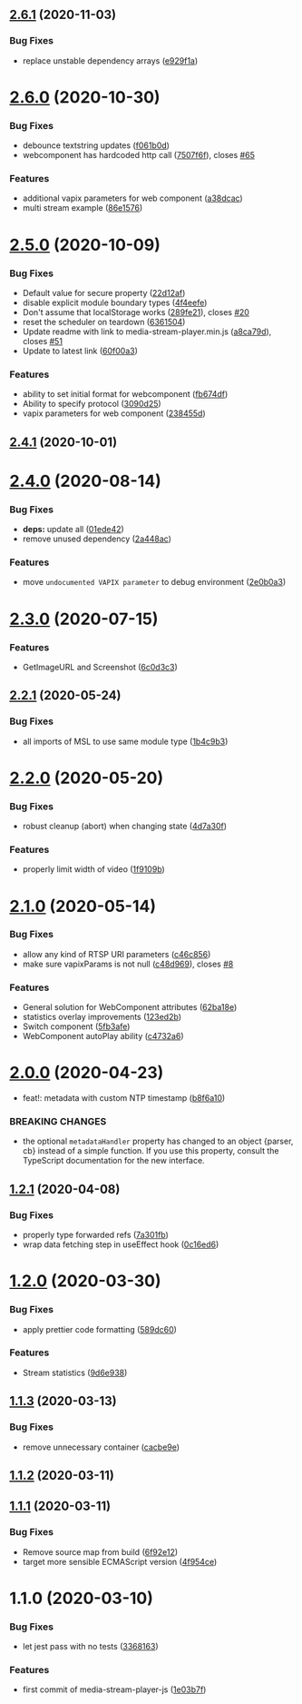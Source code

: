 ## [2.6.1](https://github.com/AxisCommunications/media-stream-player-js/compare/v2.6.0...v2.6.1) (2020-11-03)


### Bug Fixes

* replace unstable dependency arrays ([e929f1a](https://github.com/AxisCommunications/media-stream-player-js/commit/e929f1abe6d2d0a24dd1a3d836f2903d6a827246))



# [2.6.0](https://github.com/AxisCommunications/media-stream-player-js/compare/v2.5.0...v2.6.0) (2020-10-30)


### Bug Fixes

* debounce textstring updates ([f061b0d](https://github.com/AxisCommunications/media-stream-player-js/commit/f061b0d4575ab81736a56ae4e84a2260c67c4b20))
* webcomponent has hardcoded http call ([7507f6f](https://github.com/AxisCommunications/media-stream-player-js/commit/7507f6fc356dddf930384699092c2b0064de9cec)), closes [#65](https://github.com/AxisCommunications/media-stream-player-js/issues/65)


### Features

* additional vapix parameters for web component ([a38dcac](https://github.com/AxisCommunications/media-stream-player-js/commit/a38dcac9c8a8b6d8ed9b68ea7c3d3f75564d41f3))
* multi stream example ([86e1576](https://github.com/AxisCommunications/media-stream-player-js/commit/86e15762614655cabfed12dba455a9e33b358b49))



# [2.5.0](https://github.com/AxisCommunications/media-stream-player-js/compare/v2.4.1...v2.5.0) (2020-10-09)


### Bug Fixes

* Default value for secure property ([22d12af](https://github.com/AxisCommunications/media-stream-player-js/commit/22d12af7c77373baf3d60734d792ba9608a82a7e))
* disable explicit module boundary types ([4f4eefe](https://github.com/AxisCommunications/media-stream-player-js/commit/4f4eefee191ef2ae073cc7c52e1a201b318c8171))
* Don't assume that localStorage works ([289fe21](https://github.com/AxisCommunications/media-stream-player-js/commit/289fe213b6672c1beafc1431e80ed5e7d9bc3d8e)), closes [#20](https://github.com/AxisCommunications/media-stream-player-js/issues/20)
* reset the scheduler on teardown ([6361504](https://github.com/AxisCommunications/media-stream-player-js/commit/636150452b9ec49937a5c4ca793e44ef276b2659))
* Update readme with link to media-stream-player.min.js ([a8ca79d](https://github.com/AxisCommunications/media-stream-player-js/commit/a8ca79d725127ba7da67a8365e04d947c7e73d9c)), closes [#51](https://github.com/AxisCommunications/media-stream-player-js/issues/51)
* Update to latest link ([60f00a3](https://github.com/AxisCommunications/media-stream-player-js/commit/60f00a397f6a63355589f52d3f553c64b7f9b3b2))


### Features

* ability to set initial format for webcomponent ([fb674df](https://github.com/AxisCommunications/media-stream-player-js/commit/fb674df9875c7a50f11852f7b8ecdbd763cc2977))
* Ability to specify protocol ([3090d25](https://github.com/AxisCommunications/media-stream-player-js/commit/3090d25e1b8bcb7d43d840b3fd456e1925e2690b))
* vapix parameters for web component ([238455d](https://github.com/AxisCommunications/media-stream-player-js/commit/238455d0f43a09ef830cb64ab956114761fd9536))



## [2.4.1](https://github.com/AxisCommunications/media-stream-player-js/compare/v2.4.0...v2.4.1) (2020-10-01)



# [2.4.0](https://github.com/AxisCommunications/media-stream-player-js/compare/v2.3.0...v2.4.0) (2020-08-14)


### Bug Fixes

* **deps:** update all ([01ede42](https://github.com/AxisCommunications/media-stream-player-js/commit/01ede423c9b00d1a5780f3e78772e025b1ccd422))
* remove unused dependency ([2a448ac](https://github.com/AxisCommunications/media-stream-player-js/commit/2a448accd54342edaa3bb50b7274f22337b0adf1))


### Features

* move `undocumented VAPIX parameter` to debug environment ([2e0b0a3](https://github.com/AxisCommunications/media-stream-player-js/commit/2e0b0a3538b1a51c2a257eec63870473d1ae946c))



# [2.3.0](https://github.com/AxisCommunications/media-stream-player-js/compare/v2.2.1...v2.3.0) (2020-07-15)


### Features

* GetImageURL and Screenshot ([6c0d3c3](https://github.com/AxisCommunications/media-stream-player-js/commit/6c0d3c35591b1c0cdf3b545a52051717dae15c3d))



## [2.2.1](https://github.com/AxisCommunications/media-stream-player-js/compare/v2.2.0...v2.2.1) (2020-05-24)


### Bug Fixes

* all imports of MSL to use same module type ([1b4c9b3](https://github.com/AxisCommunications/media-stream-player-js/commit/1b4c9b39f2c435f73dda01cf47b5b5ae541a9d2a))



# [2.2.0](https://github.com/AxisCommunications/media-stream-player-js/compare/v2.1.0...v2.2.0) (2020-05-20)


### Bug Fixes

* robust cleanup (abort) when changing state ([4d7a30f](https://github.com/AxisCommunications/media-stream-player-js/commit/4d7a30fbe4f105decfd3fce6c7cfc099e8f1052e))


### Features

* properly limit width of video ([1f9109b](https://github.com/AxisCommunications/media-stream-player-js/commit/1f9109be3306dc13b1979a292753c78df93a37ec))



# [2.1.0](https://github.com/AxisCommunications/media-stream-player-js/compare/v2.0.0...v2.1.0) (2020-05-14)


### Bug Fixes

* allow any kind of RTSP URI parameters ([c46c856](https://github.com/AxisCommunications/media-stream-player-js/commit/c46c85611584346960865cc71e37441398b35f10))
* make sure vapixParams is not null ([c48d969](https://github.com/AxisCommunications/media-stream-player-js/commit/c48d969658606bee7f6f8fdaf6bde165fcc0787f)), closes [#8](https://github.com/AxisCommunications/media-stream-player-js/issues/8)


### Features

* General solution for WebComponent attributes ([62ba18e](https://github.com/AxisCommunications/media-stream-player-js/commit/62ba18e9ef8cc0322200833c58e4d15a1b40b962))
* statistics overlay improvements ([123ed2b](https://github.com/AxisCommunications/media-stream-player-js/commit/123ed2b6030a2d053520e69bb0cd3fabcc67dc74))
* Switch component ([5fb3afe](https://github.com/AxisCommunications/media-stream-player-js/commit/5fb3afecc6359ae17c77b80debc0c62147615234))
* WebComponent autoPlay ability ([c4732a6](https://github.com/AxisCommunications/media-stream-player-js/commit/c4732a6b9aebf66a909489a96d9f1803cbffb85e))



# [2.0.0](https://github.com/AxisCommunications/media-stream-player-js/compare/v1.2.1...v2.0.0) (2020-04-23)


* feat!: metadata with custom NTP timestamp ([b8f6a10](https://github.com/AxisCommunications/media-stream-player-js/commit/b8f6a10da1bef44903938d988e5b21999b873aab))


### BREAKING CHANGES

* the optional `metadataHandler` property
has changed to an object {parser, cb} instead of a simple
function. If you use this property, consult the TypeScript
documentation for the new interface.



## [1.2.1](https://github.com/AxisCommunications/media-stream-player-js/compare/v1.2.0...v1.2.1) (2020-04-08)


### Bug Fixes

* properly type forwarded refs ([7a301fb](https://github.com/AxisCommunications/media-stream-player-js/commit/7a301fba791eb23d672855844f7f80582a020aa8))
* wrap data fetching step in useEffect hook ([0c16ed6](https://github.com/AxisCommunications/media-stream-player-js/commit/0c16ed664b858d2af007af24675a3aac15911178))



# [1.2.0](https://github.com/AxisCommunications/media-stream-player-js/compare/v1.1.3...v1.2.0) (2020-03-30)


### Bug Fixes

* apply prettier code formatting ([589dc60](https://github.com/AxisCommunications/media-stream-player-js/commit/589dc60c475ce06837bf63266381b9a66d74155c))


### Features

* Stream statistics ([9d6e938](https://github.com/AxisCommunications/media-stream-player-js/commit/9d6e93879587361b49b96bf72bf6e87ba7443115))



## [1.1.3](https://github.com/AxisCommunications/media-stream-player-js/compare/v1.1.2...v1.1.3) (2020-03-13)


### Bug Fixes

* remove unnecessary container ([cacbe9e](https://github.com/AxisCommunications/media-stream-player-js/commit/cacbe9e067cfc047f350c21a0433fd3fb84b9f01))



## [1.1.2](https://github.com/AxisCommunications/media-stream-player-js/compare/v1.1.1...v1.1.2) (2020-03-11)



## [1.1.1](https://github.com/AxisCommunications/media-stream-player-js/compare/v1.1.0...v1.1.1) (2020-03-11)


### Bug Fixes

* Remove source map from build ([6f92e12](https://github.com/AxisCommunications/media-stream-player-js/commit/6f92e12e91de2fe8287645c9ad646dd4386fedde))
* target more sensible ECMAScript version ([4f954ce](https://github.com/AxisCommunications/media-stream-player-js/commit/4f954ce7066de228833951bb3e8717781e90998e))



# 1.1.0 (2020-03-10)


### Bug Fixes

* let jest pass with no tests ([3368163](https://github.com/AxisCommunications/media-stream-player-js/commit/336816334d3191efb45f9cd0aa85c0837ac8777a))


### Features

* first commit of media-stream-player-js ([1e03b7f](https://github.com/AxisCommunications/media-stream-player-js/commit/1e03b7fc02f0ce9c63998f7bcaf6c0f45cd1d7df))



